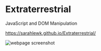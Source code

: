 # Extraterrestrial
JavaScript and DOM Manipulation

https://sarahlewk.github.io/Extraterrestrial/

![webpage screenshot](https://user-images.githubusercontent.com/46179696/58693517-d0c40480-8345-11e9-96cd-0aa4bcffa279.png)
